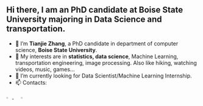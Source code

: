 ## Hi there, I am an PhD candidate at Boise State University majoring in Data Science and transportation.


- 👋 I’m **Tianjie Zhang**, a PhD candidate in department of computer science, **Boise State University**.
- 👀 My interests are in **statistics, data science**, Machine Learning, transportation engineering, image processing. Also like hiking, watching videos, music, games... 
- 🌱 I’m currently looking for Data Scientist/Machine Learning Internship.
- 📫 Contacts:
   
<div align="left">
    <a href="https://tianjiezhang1993.github.io/resume/">
        <img src="https://github.com/ultralytics/yolov5/releases/download/v1.0/logo-social-github.png" width="3%"/>
    </a>
    <img width="3%" />
    <a href="https://www.linkedin.com/in/tianjie-zhang-a8b921224/">
        <img src="https://github.com/ultralytics/yolov5/releases/download/v1.0/logo-social-linkedin.png" width="3%"/>
    <!--- </a>
    <img width="3%" />
    <a href="https://twitter.com/ultralytics">
        <img src="https://github.com/ultralytics/yolov5/releases/download/v1.0/logo-social-twitter.png" width="3%"/>
    </a>
    <img width="3%" />
    <a href="https://youtube.com/ultralytics">
        <img src="https://github.com/ultralytics/yolov5/releases/download/v1.0/logo-social-youtube.png" width="3%"/>
    </a>
    <img width="3%" />
    <a href="https://www.facebook.com/ultralytics">
        <img src="https://github.com/ultralytics/yolov5/releases/download/v1.0/logo-social-facebook.png" width="3%"/>
    </a>
    <img width="3%" />
    <a href="https://www.instagram.com/ultralytics/">
        <img src="https://github.com/ultralytics/yolov5/releases/download/v1.0/logo-social-instagram.png" width="3%"/>
    </a> --->
</div>


<!---
TianjieZhang1993/TianjieZhang1993 is a ✨ special ✨ repository because its `README.md` (this file) appears on your GitHub profile.
You can click the Preview link to take a look at your changes.
--->
